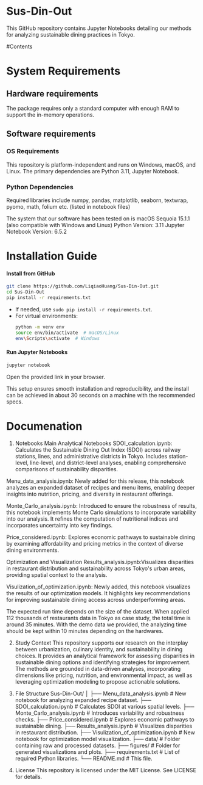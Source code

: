 # Sus-Din-Out
This GitHub repository contains Jupyter Notebooks detailing our methods for analyzing sustainable dining practices in Tokyo.

#Contents

# System Requirements
## Hardware requirements
The package requires only a standard computer with enough RAM to support the in-memory operations.

## Software requirements
### OS Requirements
This repository is platform-independent and runs on Windows, macOS, and Linux. The primary dependencies are Python 3.11, Jupyter Notebook.

### Python Dependencies
Required libraries include numpy, pandas, matplotlib, seaborn, textwrap, pyomo, math, folium etc. (listed in notebook files)

The system that our software has been tested on is macOS Sequoia 15.1.1 (also compatible with Windows and Linux)
Python Version: 3.11
Jupyter Notebook Version: 6.5.2


# Installation Guide  

#### Install from GitHub  
```bash
git clone https://github.com/LiqiaoHuang/Sus-Din-Out.git
cd Sus-Din-Out
pip install -r requirements.txt
```
- If needed, use `sudo pip install -r requirements.txt`.  
- For virtual environments:  
  ```bash
  python -m venv env
  source env/bin/activate  # macOS/Linux
  env\Scripts\activate  # Windows
  ```

#### Run Jupyter Notebooks  
```bash
jupyter notebook
```
Open the provided link in your browser.

This setup ensures smooth installation and reproducibility, and the install can be achieved in about 30 seconds on a machine with the recommended specs.

# Documenation

1. Notebooks
Main Analytical Notebooks
SDOI_calculation.ipynb: Calculates the Sustainable Dining Out Index (SDOI) across railway stations, lines, and administrative districts in Tokyo.
Includes station-level, line-level, and district-level analyses, enabling comprehensive comparisons of sustainability disparities.

Menu_data_analysis.ipynb: Newly added for this release, this notebook analyzes an expanded dataset of recipes and menu items, enabling deeper insights into nutrition, pricing, and diversity in restaurant offerings.

Monte_Carlo_analysis.ipynb: Introduced to ensure the robustness of results, this notebook implements Monte Carlo simulations to incorporate variability into our analysis. It refines the computation of nutritional indices and incorporates uncertainty into key findings.

Price_considered.ipynb: Explores economic pathways to sustainable dining by examining affordability and pricing metrics in the context of diverse dining environments.

Optimization and Visualization
Results_analysis.ipynb:Visualizes disparities in restaurant distribution and sustainability across Tokyo's urban areas, providing spatial context to the analysis.

Visulization_of_optimization.ipynb: Newly added, this notebook visualizes the results of our optimization models. It highlights key recommendations for improving sustainable dining access across underperforming areas.

The expected run time depends on the size of the dataset. When applied 112 thousands of restaurants data in Tokyo as case study, the total time is around 35 minutes. With the demo data we provided, the analyzing time should be kept within 10 minutes depending on the hardwares. 

2. Study Context
This repository supports our research on the interplay between urbanization, culinary identity, and sustainability in dining choices. It provides an analytical framework for assessing disparities in sustainable dining options and identifying strategies for improvement. The methods are grounded in data-driven analyses, incorporating dimensions like pricing, nutrition, and environmental impact, as well as leveraging optimization modeling to propose actionable solutions.

3. File Structure
Sus-Din-Out/
│
├── Menu_data_analysis.ipynb          # New notebook for analyzing expanded recipe dataset.
├── SDOI_calculation.ipynb            # Calculates SDOI at various spatial levels.
├── Monte_Carlo_analysis.ipynb        # Introduces variability and robustness checks.
├── Price_considered.ipynb            # Explores economic pathways to sustainable dining.
├── Results_analysis.ipynb            # Visualizes disparities in restaurant distribution.
├── Visulization_of_optimization.ipynb # New notebook for optimization model visualization.
├── data/                             # Folder containing raw and processed datasets.
├── figures/                          # Folder for generated visualizations and plots.
├── requirements.txt                  # List of required Python libraries.
└── README.md                         # This file.

4. License
This repository is licensed under the MIT License. See LICENSE for details.
